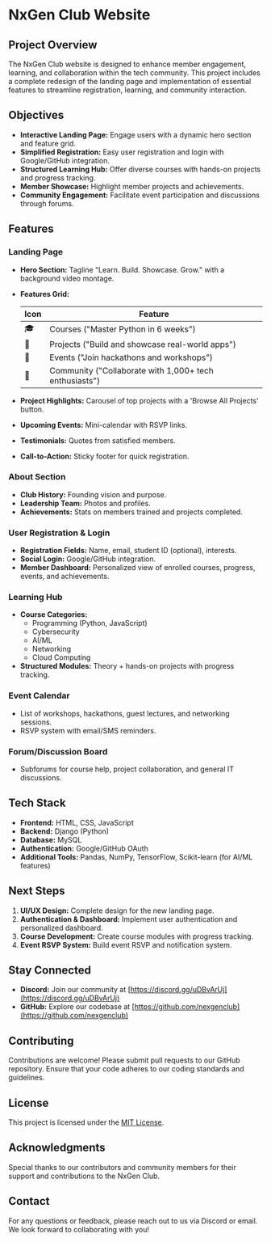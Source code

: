 # NxGen Club Website

## Project Overview
The NxGen Club website is designed to enhance member engagement, learning, and collaboration within the tech community. This project includes a complete redesign of the landing page and implementation of essential features to streamline registration, learning, and community interaction.

## Objectives
- **Interactive Landing Page:** Engage users with a dynamic hero section and feature grid.
- **Simplified Registration:** Easy user registration and login with Google/GitHub integration.
- **Structured Learning Hub:** Offer diverse courses with hands-on projects and progress tracking.
- **Member Showcase:** Highlight member projects and achievements.
- **Community Engagement:** Facilitate event participation and discussions through forums.

## Features

### Landing Page
- **Hero Section:** Tagline "Learn. Build. Showcase. Grow." with a background video montage.
- **Features Grid:**

  | Icon | Feature |
  |------|---------|
  | 🎓   | Courses ("Master Python in 6 weeks") |
  | 🚀   | Projects ("Build and showcase real-world apps") |
  | 📅   | Events ("Join hackathons and workshops") |
  | 🤝   | Community ("Collaborate with 1,000+ tech enthusiasts") |

- **Project Highlights:** Carousel of top projects with a 'Browse All Projects' button.
- **Upcoming Events:** Mini-calendar with RSVP links.
- **Testimonials:** Quotes from satisfied members.
- **Call-to-Action:** Sticky footer for quick registration.

### About Section
- **Club History:** Founding vision and purpose.
- **Leadership Team:** Photos and profiles.
- **Achievements:** Stats on members trained and projects completed.

### User Registration & Login
- **Registration Fields:** Name, email, student ID (optional), interests.
- **Social Login:** Google/GitHub integration.
- **Member Dashboard:** Personalized view of enrolled courses, progress, events, and achievements.

### Learning Hub
- **Course Categories:**
  - Programming (Python, JavaScript)
  - Cybersecurity
  - AI/ML
  - Networking
  - Cloud Computing
- **Structured Modules:** Theory + hands-on projects with progress tracking.

### Event Calendar
- List of workshops, hackathons, guest lectures, and networking sessions.
- RSVP system with email/SMS reminders.

### Forum/Discussion Board
- Subforums for course help, project collaboration, and general IT discussions.

## Tech Stack
- **Frontend:** HTML, CSS, JavaScript
- **Backend:** Django (Python)
- **Database:** MySQL
- **Authentication:** Google/GitHub OAuth
- **Additional Tools:** Pandas, NumPy, TensorFlow, Scikit-learn (for AI/ML features)

## Next Steps
1. **UI/UX Design:** Complete design for the new landing page.
2. **Authentication & Dashboard:** Implement user authentication and personalized dashboard.
3. **Course Development:** Create course modules with progress tracking.
4. **Event RSVP System:** Build event RSVP and notification system.

## Stay Connected
- **Discord:** Join our community at [https://discord.gg/uDBvArUj](https://discord.gg/uDBvArUj)
- **GitHub:** Explore our codebase at [https://github.com/nexgenclub](https://github.com/nexgenclub)

## Contributing
Contributions are welcome! Please submit pull requests to our GitHub repository. Ensure that your code adheres to our coding standards and guidelines.

## License
This project is licensed under the [MIT License](https://opensource.org/licenses/MIT).

## Acknowledgments
Special thanks to our contributors and community members for their support and contributions to the NxGen Club.

## Contact
For any questions or feedback, please reach out to us via Discord or email. We look forward to collaborating with you!
